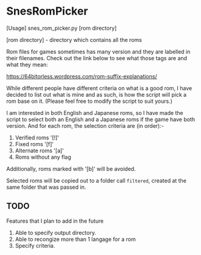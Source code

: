 # SnesRomPicker

[Usage] snes_rom_picker.py [rom directory]

[rom directory] - directory which contains all the roms

Rom files for games sometimes has many version and they are labelled in
their filenames. Check out the link below to see what those tags are and what they mean:

https://64bitorless.wordpress.com/rom-suffix-explanations/

While different people have different criteria on what is a good rom, I have decided to 
list out what is mine and as such, is how the script will pick a rom base on it. 
(Please feel free to modify the script to suit yours.)

I am interested in both English and Japanese roms, so I have made the script
to select both an English and a Japanese roms if the game have both version. And for
each rom, the selection criteria are (in order):-
1. Verified roms '[!]'
2. Fixed roms '[f]'
3. Alternate roms '[a]'
4. Roms without any flag

Additionally, roms marked with '[b]' will be avoided.

Selected roms will be copied out to a folder call `filtered`, created at the same
folder that was passed in.

## TODO
Features that I plan to add in the future
1. Able to specify output directory.
2. Able to recongize more than 1 langage for a rom
3. Specify criteria.
